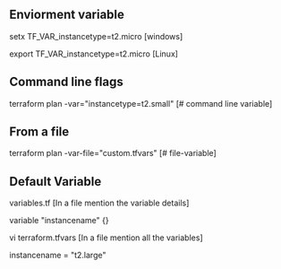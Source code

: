 ## Enviorment variable

setx TF_VAR_instancetype=t2.micro [windows]

export TF_VAR_instancetype=t2.micro [Linux]


## Command line flags
terraform plan -var="instancetype=t2.small" [# command line variable]

## From a file 

terraform plan -var-file="custom.tfvars" [# file-variable]

## Default Variable 

variables.tf [In a file mention the variable details]

variable "instancename" {}

vi terraform.tfvars [In a file mention all the variables]

instancename = "t2.large"





